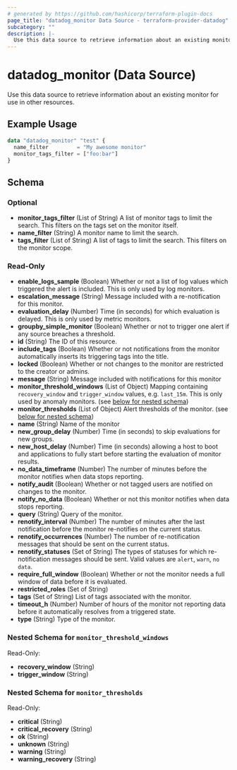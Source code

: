 ```yaml
---
# generated by https://github.com/hashicorp/terraform-plugin-docs
page_title: "datadog_monitor Data Source - terraform-provider-datadog"
subcategory: ""
description: |-
  Use this data source to retrieve information about an existing monitor for use in other resources.
---
```


# datadog_monitor (Data Source)

Use this data source to retrieve information about an existing monitor for use in other resources.

## Example Usage

```terraform
data "datadog_monitor" "test" {
  name_filter         = "My awesome monitor"
  monitor_tags_filter = ["foo:bar"]
}
```

<!-- schema generated by tfplugindocs -->
## Schema

### Optional

- **monitor_tags_filter** (List of String) A list of monitor tags to limit the search. This filters on the tags set on the monitor itself.
- **name_filter** (String) A monitor name to limit the search.
- **tags_filter** (List of String) A list of tags to limit the search. This filters on the monitor scope.

### Read-Only

- **enable_logs_sample** (Boolean) Whether or not a list of log values which triggered the alert is included. This is only used by log monitors.
- **escalation_message** (String) Message included with a re-notification for this monitor.
- **evaluation_delay** (Number) Time (in seconds) for which evaluation is delayed. This is only used by metric monitors.
- **groupby_simple_monitor** (Boolean) Whether or not to trigger one alert if any source breaches a threshold.
- **id** (String) The ID of this resource.
- **include_tags** (Boolean) Whether or not notifications from the monitor automatically inserts its triggering tags into the title.
- **locked** (Boolean) Whether or not changes to the monitor are restricted to the creator or admins.
- **message** (String) Message included with notifications for this monitor
- **monitor_threshold_windows** (List of Object) Mapping containing `recovery_window` and `trigger_window` values, e.g. `last_15m`. This is only used by anomaly monitors. (see [below for nested schema](#nestedatt--monitor_threshold_windows))
- **monitor_thresholds** (List of Object) Alert thresholds of the monitor. (see [below for nested schema](#nestedatt--monitor_thresholds))
- **name** (String) Name of the monitor
- **new_group_delay** (Number) Time (in seconds) to skip evaluations for new groups.
- **new_host_delay** (Number) Time (in seconds) allowing a host to boot and applications to fully start before starting the evaluation of monitor results.
- **no_data_timeframe** (Number) The number of minutes before the monitor notifies when data stops reporting.
- **notify_audit** (Boolean) Whether or not tagged users are notified on changes to the monitor.
- **notify_no_data** (Boolean) Whether or not this monitor notifies when data stops reporting.
- **query** (String) Query of the monitor.
- **renotify_interval** (Number) The number of minutes after the last notification before the monitor re-notifies on the current status.
- **renotify_occurrences** (Number) The number of re-notification messages that should be sent on the current status.
- **renotify_statuses** (Set of String) The types of statuses for which re-notification messages should be sent. Valid values are `alert`, `warn`, `no data`.
- **require_full_window** (Boolean) Whether or not the monitor needs a full window of data before it is evaluated.
- **restricted_roles** (Set of String)
- **tags** (Set of String) List of tags associated with the monitor.
- **timeout_h** (Number) Number of hours of the monitor not reporting data before it automatically resolves from a triggered state.
- **type** (String) Type of the monitor.

<a id="nestedatt--monitor_threshold_windows"></a>
### Nested Schema for `monitor_threshold_windows`

Read-Only:

- **recovery_window** (String)
- **trigger_window** (String)


<a id="nestedatt--monitor_thresholds"></a>
### Nested Schema for `monitor_thresholds`

Read-Only:

- **critical** (String)
- **critical_recovery** (String)
- **ok** (String)
- **unknown** (String)
- **warning** (String)
- **warning_recovery** (String)


